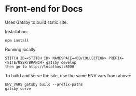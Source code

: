 # Front-end for Docs

Uses Gatsby to build static site. 

Installation:

```
npm install
```

Running locally:

```
STITCH_ID=<STITCH_ID> NAMESPACE=<DB/COLLECTION> PREFIX=<SITE/USER/BRANCH> gatsby develop
then go to http://localhost:8000 
```

To build and serve the site, use the same ENV vars from above:

```
ENV_VARS gatsby build --prefix-paths
gatsby serve
```

